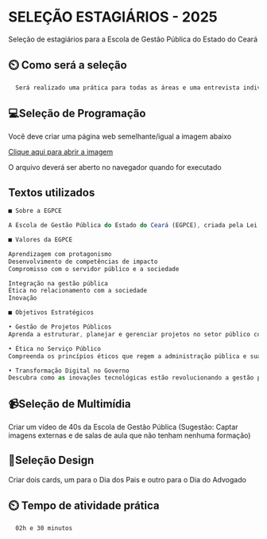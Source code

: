 
# SELEÇÃO ESTAGIÁRIOS - 2025

Seleção de estagiários para a Escola de Gestão Pública do Estado do Ceará



## ⏲️ Como será a seleção


```bash
  Será realizado uma prática para todas as áreas e uma entrevista individual
```


## 💻Seleção de Programação


Você deve criar uma página web semelhante/igual a imagem abaixo

[Clique aqui para abrir a imagem](https://drive.google.com/file/d/1c8t1Zd_OUh4EtqILLatwiqGOC_NADYKT/view?usp=sharing)

O arquivo deverá ser aberto no navegador quando for executado

## Textos utilizados

```javascript
■ Sobre a EGPCE

A Escola de Gestão Pública do Estado do Ceará (EGPCE), criada pela Lei 14.335 de 2009, é um órgão da Administração Direta, vinculada à Secretaria do Planejamento e Gestão (Seplag), que desenvolve ações de capacitação para os gestores, servidores e empregados públicos, possibilitando o desenvolvimento pessoal e profissional, com o objetivo de elevar o padrão de qualidade e agilidade do serviço público no Estado do Ceará.

■ Valores da EGPCE

Aprendizagem com protagonismo
Desenvolvimento de competências de impacto
Compromisso com o servidor público e a sociedade

Integração na gestão pública
Ética no relacionamento com a sociedade
Inovação

■ Objetivos Estratégicos

• Gestão de Projetos Públicos
Aprenda a estruturar, planejar e gerenciar projetos no setor público com foco em resultados e impacto social.

• Ética no Serviço Público
Compreenda os princípios éticos que regem a administração pública e sua importância para uma atuação íntegra e transparente.

• Transformação Digital no Governo
Descubra como as inovações tecnológicas estão revolucionando a gestão pública e contribuindo para a modernização dos serviços ao cidadão.
```

## 📹Seleção de Multimídia


Criar um vídeo de 40s da Escola de Gestão Pública (Sugestão: Captar imagens externas e de salas de aula que não tenham nenhuma formação)

## 🎨Seleção Design


Criar dois cards, um para o Dia dos Pais e outro para o Dia do Advogado

## ⏲️ Tempo de atividade prática


```bash
  02h e 30 minutos
```
